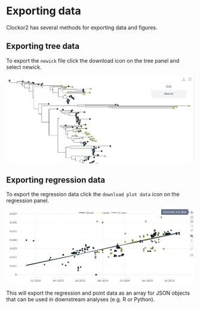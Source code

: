 # Exporting data 

Clockor2 has several methods for exporting data and figures. 

## Exporting tree data

To export the `newick` file click the download icon on the tree panel and select newick. 

![](../images/export-newick.png)

## Exporting regression data

To export the regression data click the `download plot data` icon on the regression panel. 

![](../images/export-plot-data.png)

This will export the regression and point data as an array for JSON objects that can be used in downstream analyses (e.g. R or Python).

